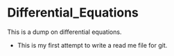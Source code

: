 # Differential_Equations
This is a dump on differential equations.
* This is my first attempt to write a read me file for git.

